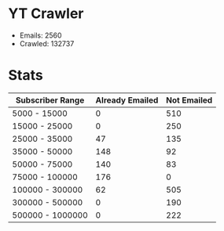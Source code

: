 # YT Crawler
- Emails: 2560
- Crawled: 132737

# Stats
| Subscriber Range  | Already Emailed | Not Emailed |
|-------|-------|-------|
| 5000 - 15000 | 0 | 510 |
| 15000 - 25000 | 0 | 250 |
| 25000 - 35000 | 47 | 135 |
| 35000 - 50000 | 148 | 92 |
| 50000 - 75000 | 140 | 83 |
| 75000 - 100000 | 176 | 0 |
| 100000 - 300000 | 62 | 505 |
| 300000 - 500000 | 0 | 190 |
| 500000 - 1000000 | 0 | 222 |
